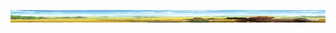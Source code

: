 <p align="center">
  <img src="vinland.jpg" alt="Vinland Saga Banner" width="900" height="20"/>
</p>
